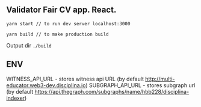 ## Validator Fair CV app. React.

```yarn start // to run dev server localhost:3000```

```yarn build // to make production build```

Output dir ```./build```


## ENV

WITNESS_API_URL - stores witness api URL (by default http://multi-educator.web3-dev.disciplina.io)
SUBGRAPH_API_URL - stores subgraph url (by default https://api.thegraph.com/subgraphs/name/hbb228/disciplina-indexer)